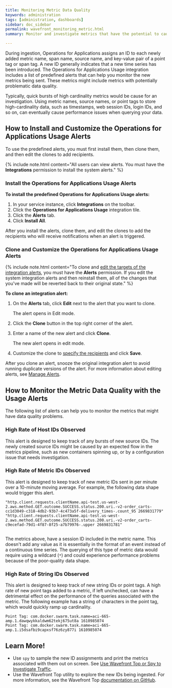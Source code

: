 ```yaml
---
title: Monitoring Metric Data Quality
keywords: administration
tags: [administration, dashboards]
sidebar: doc_sidebar
permalink: wavefront_monitoring_metric.html
summary: Monitor and investigate metrics that have the potential to cause performance issues.

---
```


During ingestion, Operations for Applications assigns an ID to each newly added metric name, span name, source name, and key-value pair of a point tag or span tag. A new ID generally indicates that a new time series has been introduced. The Operations for Applications Usage integration includes a list of predefined alerts that can help you monitor the new metrics being sent. These metrics might include metrics with potentially problematic data quality.

Typically, quick bursts of high cardinality metrics would be cause for an investigation. Using metric names, source names, or point tags to store high-cardinality data, such as timestamps, web session IDs, login IDs, and so on, can eventually cause performance issues when querying your data. 


## How to Install and Customize the Operations for Applications Usage Alerts

To use the predefined alerts, you must first install them, then clone them, and then edit the clones to add recipients.

{% include note.html content="All users can view alerts. You must have the **Integrations** permission to install the system alerts." %}

### Install the Operations for Applications Usage Alerts

**To install the predefined Operations for Applications Usage alerts:**

1. In your service instance, click **Integrations** on the toolbar.
1. Click the **Operations for Applications Usage** integration tile.
1. Click the **Alerts** tab.
1. Click **Install All**.

After you install the alerts, clone them, and edit the clones to add the recipients who will receive notifications when an alert is triggered.

### Clone and Customize the Operations for Applications Usage Alerts

{% include note.html content="To clone and [edit the targets of the integration alerts](webhooks_alert_notification.html#learn-about-alert-targets), you must have the **Alerts** permission. If you edit the system integration alerts and then reinstall them, all of the changes that you've made will be reverted back to their original state." %}

**To clone an integration alert:**

1. On the **Alerts** tab, click **Edit** next to the alert that you want to clone.

   The alert opens in Edit mode.

1. Click the **Clone** button in the top right corner of the alert.
   
1. Enter a name of the new alert and click **Clone**.

   The new alert opens in edit mode.
1. Customize the clone to [specify the recipients](alerts_manage.html#step-3-specify-recipients) and click **Save**.

After you clone an alert, snooze the original integration alert to avoid running duplicate versions of the alert. For more information about editing alerts, see [Manage Alerts](alerts_manage.html).


## How to Monitor the Metric Data Quality with the Usage Alerts

The following list of alerts can help you to monitor the metrics that might have data quality problems.

### High Rate of Host IDs Observed

This alert is designed to keep track of any bursts of new source IDs. The newly created source IDs might be caused by an expected flow in the metrics pipeline, such as new containers spinning up, or by a configuration issue that needs investigation.  

 
### High Rate of Metric IDs Observed

This alert is designed to keep track of new metric IDs sent in per minute over a 10-minute moving average. For example, the following data shape would trigger this alert.

```
"http.client.requests.clientName.api-test.us-west-2.aws.method.GET.outcome.SUCCESS.status.200.uri.-v2-order_carts-cc1d3049-c318-4db2-93b7-4c473a5f-delivery_times-.count_95 2669831779"
"http.client.requests.clientName.api-test.us-west-2.aws.method.GET.outcome.SUCCESS.status.200.uri.-v2-order_carts-c9ecefad-79d1-4f87-8f25-a7b79976-.upper 2669831781"
 
```

The metrics above, have a session ID included in the metric name. This doesn't add any value as it is essentially in the format of an event instead of a continuous time series. The querying of this type of metric data would require using a wildcard (`*`) and could experience performance problems because of the poor-quality data shape.

### High Rate of String IDs Observed

This alert is designed to keep track of new string IDs or point tags. A high rate of new point tags added to a metric, if left unchecked, can have a detrimental effect on the performance of the queries associated with the metric. The following example has a string of characters in the point tag, which would quickly ramp up cardinality. 

```
Point Tag: com.docker.swarm.task.name=aci-665-amp.1.dawqwykkaldwm62tekj675ut8a 1610985074
Point Tag: com.docker.swarm.task.name=aci-665-amp.1.i5dsafbi9capxsf76z6zy877i 1610985074

```

 

## Learn More!

* Use `spy` to sample the new ID assignments and print the metrics associated with them out on screen. See [Use Wavefront Top or Spy to Investigate Traffic](wavefront_monitoring_spy.html).
* Use the Wavefront Top utility to explore the new IDs being ingested. For more information, see the Wavefront Top [documentation on GitHub](https://github.com/wavefrontHQ/wftop).
